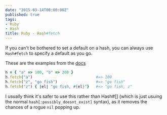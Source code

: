 ```yaml
---
date: "2015-03-14T00:00:00Z"
published: true
tags:
- Ruby
- Hash
title: Ruby - Hash#fetch
---
```


If you can't be bothered to set a default on a hash, you can always use `Hash#fetch` to specify a default as you go.

These are the examples from the [docs](http://ruby-doc.org/core-2.2.1/Hash.html)

~~~ ruby
h = { "a" => 100, "b" => 200 }
h.fetch("a")                            #=> 100
h.fetch("z", "go fish")                 #=> "go fish"
h.fetch("z") { |el| "go fish, #{el}"}   #=> "go fish, z"
~~~

I usually think it's safer to use this rather than Hash#[] (which is just usuing the normal `hash[:possibly_doesnt_exist]` syntax), as it removes the chances of a rogue `nil` popping up.
